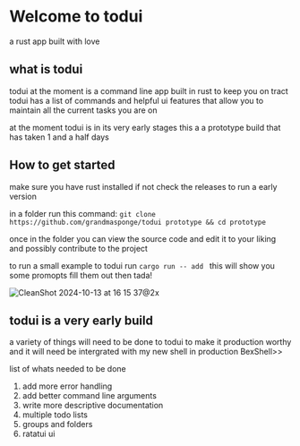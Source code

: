 # Welcome to todui

a rust app built with love 

## what is todui
todui at the moment is a command line app built in rust to keep you on tract
todui has a list of commands and helpful ui features that allow you to maintain all
the current tasks you are on

at the moment todui is in its very early stages this a a prototype 
build that has taken 1 and a half days


## How to get started

make sure you have rust installed if not check the releases to run a early version

in a folder run this command:
`git clone https://github.com/grandmasponge/todui prototype && cd prototype`

once in the folder you can view the source code and edit it to your liking and possibly 
contribute to the project

to run a small example to todui run 
`cargo run -- add `
this will show you some promopts fill them out then tada!

![CleanShot 2024-10-13 at 16 15 37@2x](https://github.com/user-attachments/assets/a51949b5-48f8-43c5-88ad-672600a4eabe)


## todui is a very early build 

a variety of things will need to be done to todui to make it production worthy and it will need 
be intergrated with my new shell in production BexShell>>

list of whats needed to be done

1. add more error handling
2. add better command line arguments
3. write more descriptive documentation
4. multiple todo lists
5. groups and folders
6. ratatui ui

